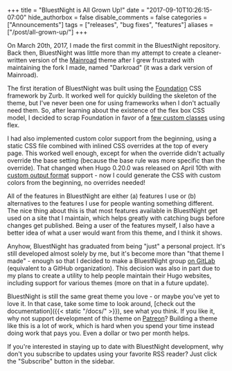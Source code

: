 +++
title = "BluestNight is All Grown Up!"
date = "2017-09-10T10:26:15-07:00"
hide_authorbox = false
disable_comments = false
categories = ["Announcements"]
tags = ["releases", "bug fixes", "features"]
aliases = ["/post/all-grown-up/"]
+++

On March 20th, 2017, I made the first commit in the BluestNight repository. Back then, BluestNight was little more than my attempt to create a cleaner-written version of the [Mainroad](https://themes.gohugo.io/mainroad) theme after I grew frustrated with maintaining the fork I made, named "Darkroad" (it was a dark version of Mainroad).

<!--more-->

The first iteration of BluestNight was built using the [Foundation](https://foundation.zurb.com) CSS framework by Zurb. It worked well for quickly building the skeleton of the theme, but I've never been one for using frameworks when I don't actually need them. So, after learning about the existence of the flex box CSS model, I decided to scrap Foundation in favor of a [few custom classes](https://gitlab.com/BluestNight/BluestNight/blob/master/layouts/partials/css/screen_size.css) using flex.

I had also implemented custom color support from the beginning, using a static CSS file combined with inlined CSS overrides at the top of every page. This worked well enough, except for when the override didn't actually override the base setting (because the base rule was more specific than the override). That changed when Hugo 0.20.0 was released on April 10th with [custom output format](https://gohugo.io/templates/output-formats/) support - now I could generate the CSS with custom colors from the beginning, no overrides needed!

All of the features in BluestNight are either (a) features I use or (b) alternatives to the features I use for people wanting something different. The nice thing about this is that most features available in BluestNight get used on a site that I maintain, which helps greatly with catching bugs before changes get published. Being a user of the features myself, I also have a better idea of what a user would want from this theme, and I think it shows.

Anyhow, BluestNight has graduated from being "just" a personal project. It's still developed almost solely by me, but it's become more than "that theme I made" - enough so that I decided to make a BluestNight group [on GitLab](https://gitlab.com/BluestNight) (equivalent to a GitHub organization). This decision was also in part due to my plans to create a utility to help people maintain their Hugo websites, including support for various themes (more on that in a future update).

BluestNight is still the same great theme you love - or maybe you've yet to love it. In that case, take some time to look around, [check out the documentation]({{< static "/docs/" >}}), see what you think. If you like it, why not support development of this theme on [Patreon](https://patreon.com/shadow53)? Building a theme like this is a lot of work, which is hard when you spend your time instead doing work that pays you. Even a dollar or two per month helps.

If you're interested in staying up to date with BluestNight development, why don't you subscribe to updates using your favorite RSS reader? Just click the "Subscribe" button in the sidebar.
